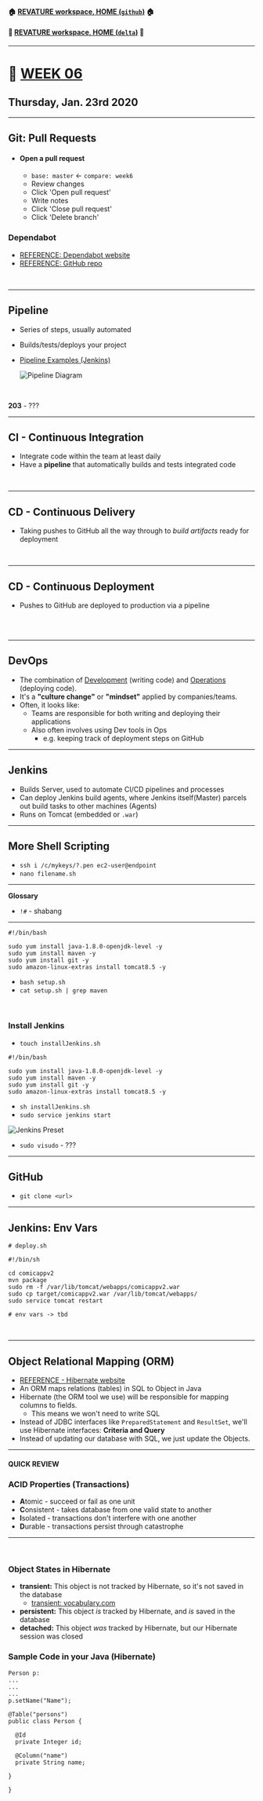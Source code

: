 #### :house: [REVATURE workspace, HOME (`github`)](https://github.com/joedonline/REVATURE__workspace)  :house:
#### :house_with_garden: [REVATURE workspace, HOME (`delta`)](https://github.com/deltachannel/REVATURE__workspace) :house_with_garden:
---
# :calendar: [WEEK 06](https://github.com/joedonline/REVATURE__workspace/tree/master/WEEK__06)
## Thursday, Jan. 23rd 2020

---
## Git: Pull Requests
- #### Open a pull request
  * `base: master` &larr; `compare: week6`
  * Review changes
  * Click 'Open pull request'
  * Write notes
  * Click 'Close pull request'
  * Click 'Delete branch'

### Dependabot
- [REFERENCE: Dependabot website](https://dependabot.com/)
- [REFERENCE: GitHub repo](https://github.com/dependabot)

<br>

---
## Pipeline
- Series of steps, usually automated
- Builds/tests/deploys your project
- [Pipeline Examples (Jenkins)](https://jenkins.io/doc/pipeline/examples/)

  ![Pipeline Diagram](pipeline-diagram.png)

<br>

**203** - ???

---
## CI - Continuous Integration
- Integrate code within the team at least daily
- Have a **pipeline** that automatically builds and tests integrated code

<br>

---
## CD - Continuous Delivery
- Taking pushes to GitHub all the way through to *build artifacts* ready for deployment

<br>

---
## CD - Continuous Deployment
- Pushes to GitHub are deployed to production via a pipeline

<br><br>

---
## DevOps
- The combination of <u>Development</u> (writing code) and <u>Operations</u> (deploying code).
- It's a **"culture change"** or **"mindset"** applied by companies/teams.
- Often, it looks like:
  * Teams are responsible for both writing and deploying their applications
  * Also often involves using Dev tools in Ops
    - e.g. keeping track of deployment steps on GitHub

---
## Jenkins
- Builds Server, used to automate CI/CD pipelines and processes
- Can deploy Jenkins build agents, where Jenkins itself(Master) parcels out build tasks to other machines (Agents)
- Runs on Tomcat (embedded or `.war`)

---
## More Shell Scripting

- `ssh i /c/mykeys/?.pen ec2-user@endpoint`
- `nano filename.sh`

---
**Glossary**
- `!#` - shabang

---

  ```
  #!/bin/bash

  sudo yum install java-1.8.0-openjdk-level -y
  sudo yum install maven -y
  sudo yum install git -y
  sudo amazon-linux-extras install tomcat8.5 -y
  ```

- `bash setup.sh`
- `cat setup.sh | grep maven`

<br>

### Install Jenkins
- `touch installJenkins.sh`

```
#!/bin/bash

sudo yum install java-1.8.0-openjdk-level -y
sudo yum install maven -y
sudo yum install git -y
sudo amazon-linux-extras install tomcat8.5 -y
```

- `sh installJenkins.sh`
- `sudo service jenkins start`

![Jenkins Preset](../jenkins-page-preset.png)

- `sudo visudo` - ???

---
## GitHub
- `git clone <url>`

---
## Jenkins: Env Vars

```
# deploy.sh

#!/bin/sh

cd comicappv2
mvn package
sudo rm -f /var/lib/tomcat/webapps/comicappv2.war
sudo cp target/comicappv2.war /var/lib/tomcat/webapps/
sudo service tomcat restart

# env vars -> tbd
```

<br>

---
## Object Relational Mapping (ORM)
- [REFERENCE - Hibernate website](http://hibernate.org/orm/)
- An ORM maps relations (tables) in SQL to Object in Java
- Hibernate (the ORM tool we use) will be responsible for mapping columns to fields.
  * This means we won't need to write SQL
- Instead of JDBC interfaces like `PreparedStatement` and `ResultSet`, we'll use Hibernate interfaces: **Criteria and Query**
- Instead of updating our database with SQL, we just update the Objects.

---
#### QUICK REVIEW

### ACID Properties (Transactions)
- **A**tomic - succeed or fail as one unit
- **C**onsistent - takes database from one valid state to another
- **I**solated - transactions don't interfere with one another
- **D**urable - transactions persist through catastrophe
---

<br>

### Object States in Hibernate
- **transient:** This object is not tracked by Hibernate, so it's not saved in the database
  * [transient: vocabulary.com](https://www.vocabulary.com/dictionary/transient)
- **persistent:** This object *is* tracked by Hibernate, and *is* saved in the database
- **detached:** This object *was* tracked by Hibernate, but our Hibernate session was closed

### Sample Code in your Java (Hibernate)

```
Person p:
...
...
...
p.setName("Name");

@Table("persons")
public class Person {

  @Id
  private Integer id;

  @Column("name")
  private String name;

}

}
```

